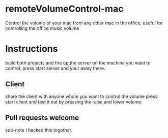 remoteVolumeControl-mac
=======================

Control the volume of your mac from any other mac in the office, useful for controlling the office music volume

# Instructions
build both projects and fire up the server on the machine you want to control, press start server and your away there.

## Client
share the client with anyone whom you want to control the volume press start client and test it out by pressing the raise and lower volume.

## Pull requests welcome
sub-note I hacked this together.